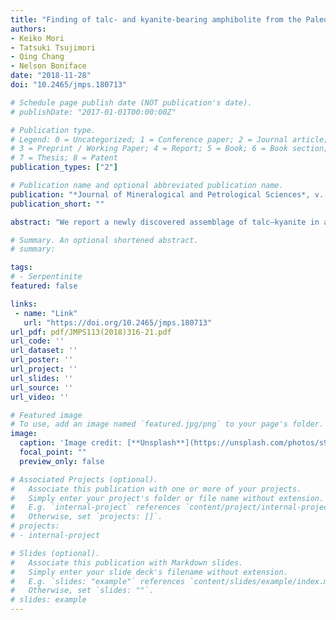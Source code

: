 ```yaml
---
title: "Finding of talc- and kyanite-bearing amphibolite from the Paleoproterozoic Usagaran Belt, Tanzania"
authors:
- Keiko Mori
- Tatsuki Tsujimori
- Qing Chang
- Nelson Boniface
date: "2018-11-28"
doi: "10.2465/jmps.180713"

# Schedule page publish date (NOT publication's date).
# publishDate: "2017-01-01T00:00:00Z"

# Publication type.
# Legend: 0 = Uncategorized; 1 = Conference paper; 2 = Journal article;
# 3 = Preprint / Working Paper; 4 = Report; 5 = Book; 6 = Book section;
# 7 = Thesis; 8 = Patent
publication_types: ["2"]

# Publication name and optional abbreviated publication name.
publication: "*Journal of Mineralogical and Petrological Sciences*, v. 113, no. 6, p. 316-321, https://doi.org/10.2465/jmps.180713"
publication_short: ""

abstract: "We report a newly discovered assemblage of talc–kyanite in an amphibolite from the Isimani Suite of the Paleoproterozoic Usagaran Belt, central Tanzania. The amphibolite is characterized by the mineral assemblage of clinoamphibole, kyanite, talc with minor rutile, quartz, dolomite, and rare barite. The high Fe3+/(Fe3++Fe2+) ratio (0.48–0.80) of clinoamphibole and the presence of sulfate (barite) indicate a very-high oxidation state during metamorphism. P–T pseudosection modelling predicts that the studied talc- and kyanite-bearing amphibolites formed at high-pressure conditions (P >~1.0 GPa). Moreover, the modelling suggests that formation of talc + kyanite + clinoamphibole at a highly oxidizing condition with CO2 fluid. This talc–kyanite association provides an index of high-pressure metamorphism of the Usagaran Belt and marks the oldest record of the talc–kyanite association in regional metamorphism in the Earth's history."

# Summary. An optional shortened abstract.
# summary: 

tags: 
# - Serpentinite
featured: false

links:
 - name: "Link"
   url: "https://doi.org/10.2465/jmps.180713"
url_pdf: pdf/JMPS113(2018)316-21.pdf
url_code: ''
url_dataset: ''
url_poster: ''
url_project: ''
url_slides: ''
url_source: ''
url_video: ''

# Featured image
# To use, add an image named `featured.jpg/png` to your page's folder. 
image: 
  caption: 'Image credit: [**Unsplash**](https://unsplash.com/photos/s9CC2SKySJM)'
  focal_point: ""
  preview_only: false

# Associated Projects (optional).
#   Associate this publication with one or more of your projects.
#   Simply enter your project's folder or file name without extension.
#   E.g. `internal-project` references `content/project/internal-project/index.md`.
#   Otherwise, set `projects: []`.
# projects:
# - internal-project

# Slides (optional).
#   Associate this publication with Markdown slides.
#   Simply enter your slide deck's filename without extension.
#   E.g. `slides: "example"` references `content/slides/example/index.md`.
#   Otherwise, set `slides: ""`.
# slides: example
---
```

